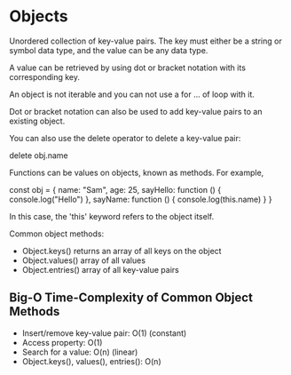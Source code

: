 # Objects

Unordered collection of key-value pairs. The key must either be a string or symbol data type, and the value can be any data type.

A value can be retrieved by using dot or bracket notation with its corresponding key.

An object is not iterable and you can not use a for ... of loop with it.

Dot or bracket notation can also be used to add key-value pairs to an existing object.

You can also use the delete operator to delete a key-value pair:

delete obj.name

Functions can be values on objects, known as methods. For example,

const obj = {
    name: "Sam",
    age: 25,
    sayHello: function () {
        console.log("Hello")
    },
    sayName: function () {
        console.log(this.name)
    }
}

In this case, the 'this' keyword refers to the object itself.

Common object methods:

- Object.keys() returns an array of all keys on the object
- Object.values() array of all values
- Object.entries() array of all key-value pairs

## Big-O Time-Complexity of Common Object Methods

- Insert/remove key-value pair: O(1) (constant)
- Access property: O(1)
- Search for a value: O(n) (linear)
- Object.keys(), values(), entries(): O(n)